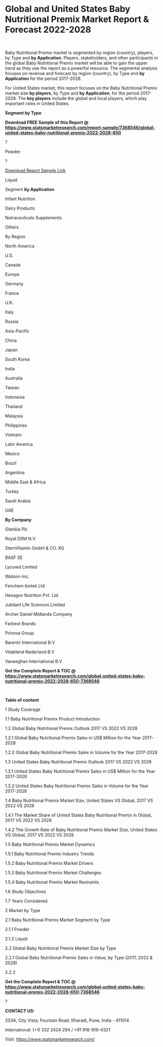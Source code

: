 <h1>Global and United States Baby Nutritional Premix Market Report & Forecast 2022-2028</h1><br/><p>Baby Nutritional Premix market is segmented by region (country), players, by Type and <strong>by Application</strong>. Players, stakeholders, and other participants in the global Baby Nutritional Premix market will be able to gain the upper hand as they use the report as a powerful resource. The segmental analysis focuses on revenue and forecast by region (country), by Type and <strong>by Application</strong> for the period 2017-2028.</p>
 
 
 
 <p>For United States market, this report focuses on the Baby Nutritional Premix market size <strong>by players</strong>, by Type and <strong>by Application</strong>, for the period 2017-2028. The <strong>key players</strong> include the global and local players, which play important roles in United States.</p>
 
 
 
 <p><strong>Segment by Type</strong></p>
 
 
 
 <div><b>Download FREE Sample of this Report @ <a href="https://www.statsmarketresearch.com/download-free-sample/7368546/global-united-states-baby-nutritional-premix-2022-2028-650">https://www.statsmarketresearch.com/report-sample/7368546/global-united-states-baby-nutritional-premix-2022-2028-650</a></b></div>
 
 
 
 <p>? </p>
 
 
 
 <p>Powder</p>
 
 
 
 <p>? </p>
 
 
 
 <p><a href="https://www.statsmarketresearch.com/download-free-sample/7368546/global-united-states-baby-nutritional-premix-2022-2028-650">Download Report Sample Link</a></p>
 
 
 
 <p>Liquid</p>
 
 
 
 <p>Segment <strong>by Application</strong></p>
 
 
 
 <p>Infant Nutrition</p>
 
 
 
 <p>Dairy Products</p>
 
 
 
 <p>Nutraceuticals Supplements</p>
 
 
 
 <p>Others</p>
 
 
 
 <p>By Region</p>
 
 
 
 <p>North America</p>
 
 
 
 <p>U.S.</p>
 
 
 
 <p>Canada</p>
 
 
 
 <p>Europe</p>
 
 
 
 <p>Germany</p>
 
 
 
 <p>France</p>
 
 
 
 <p>U.K.</p>
 
 
 
 <p>Italy</p>
 
 
 
 <p>Russia</p>
 
 
 
 <p>Asia-Pacific</p>
 
 
 
 <p>China</p>
 
 
 
 <p>Japan</p>
 
 
 
 <p>South Korea</p>
 
 
 
 <p>India</p>
 
 
 
 <p>Australia</p>
 
 
 
 <p>Taiwan</p>
 
 
 
 <p>Indonesia</p>
 
 
 
 <p>Thailand</p>
 
 
 
 <p>Malaysia</p>
 
 
 
 <p>Philippines</p>
 
 
 
 <p>Vietnam</p>
 
 
 
 <p>Latin America</p>
 
 
 
 <p>Mexico</p>
 
 
 
 <p>Brazil</p>
 
 
 
 <p>Argentina</p>
 
 
 
 <p>Middle East & Africa</p>
 
 
 
 <p>Turkey</p>
 
 
 
 <p>Saudi Arabia</p>
 
 
 
 <p>UAE</p>
 
 
 
 <p><strong>By Company</strong></p>
 
 
 
 <p>Glanbia Plc</p>
 
 
 
 <p>Royal DSM N.V</p>
 
 
 
 <p>SternVitamin GmbH & CO. KG</p>
 
 
 
 <p>BASF SE</p>
 
 
 
 <p>Lycored Limited</p>
 
 
 
 <p>Watson-Inc.</p>
 
 
 
 <p>Fenchem biotek Ltd</p>
 
 
 
 <p>Hexagon Nutrition Pvt. Ltd.</p>
 
 
 
 <p>Jubilant Life Sciences Limited</p>
 
 
 
 <p>Archer Daniel Midlands Company</p>
 
 
 
 <p>Farbest Brands</p>
 
 
 
 <p>Prinova Group</p>
 
 
 
 <p>Barentz International B.V</p>
 
 
 
 <p>Vitablend Nederland B.V</p>
 
 
 
 <p>Vaneeghan International B.V</p>
 
 
 
 <div><b>Get the Complete Report & TOC @ <a href="https://www.statsmarketresearch.com/global-united-states-baby-nutritional-premix-2022-2028-650-7368546">https://www.statsmarketresearch.com/global-united-states-baby-nutritional-premix-2022-2028-650-7368546</a></b></div>
 
 
 
 <p><br />
 
 <b>Table of content</b></p>
 
 
 
 <p>1 Study Coverage<br />
 
 1.1 Baby Nutritional Premix Product Introduction<br />
 
 1.2 Global Baby Nutritional Premix Outlook 2017 VS 2022 VS 2028<br />
 
 1.2.1 Global Baby Nutritional Premix Sales in US$ Million for the Year 2017-2028<br />
 
 1.2.2 Global Baby Nutritional Premix Sales in Volume for the Year 2017-2028<br />
 
 1.3 United States Baby Nutritional Premix Outlook 2017 VS 2022 VS 2028<br />
 
 1.3.1 United States Baby Nutritional Premix Sales in US$ Million for the Year 2017-2028<br />
 
 1.3.2 United States Baby Nutritional Premix Sales in Volume for the Year 2017-2028<br />
 
 1.4 Baby Nutritional Premix Market Size, United States VS Global, 2017 VS 2022 VS 2028<br />
 
 1.4.1 The Market Share of United States Baby Nutritional Premix in Global, 2017 VS 2022 VS 2028<br />
 
 1.4.2 The Growth Rate of Baby Nutritional Premix Market Size, United States VS Global, 2017 VS 2022 VS 2028<br />
 
 1.5 Baby Nutritional Premix Market Dynamics<br />
 
 1.5.1 Baby Nutritional Premix Industry Trends<br />
 
 1.5.2 Baby Nutritional Premix Market Drivers<br />
 
 1.5.3 Baby Nutritional Premix Market Challenges<br />
 
 1.5.4 Baby Nutritional Premix Market Restraints<br />
 
 1.6 Study Objectives<br />
 
 1.7 Years Considered<br />
 
 2 Market by Type<br />
 
 2.1 Baby Nutritional Premix Market Segment by Type<br />
 
 2.1.1 Powder<br />
 
 2.1.2 Liquid<br />
 
 2.2 Global Baby Nutritional Premix Market Size by Type<br />
 
 2.2.1 Global Baby Nutritional Premix Sales in Value, by Type (2017, 2022 & 2028)<br />
 
 2.2.2</p>
 
 
 
 <div><b>Get the Complete Report & TOC @ <a href="https://www.statsmarketresearch.com/global-united-states-baby-nutritional-premix-2022-2028-650-7368546">https://www.statsmarketresearch.com/global-united-states-baby-nutritional-premix-2022-2028-650-7368546</a></b></div>
 
 
 
 <p>? </p>
 
 
 
 <p><b>CONTACT US:</b><br />
 
 203A, City Vista, Fountain Road, Kharadi, Pune, India - 411014<br />
 
 International: (+1) 332 2424 294 / +91 916-916-4321<br />
 
 Visit: <a href="https://www.statsmarketresearch.com/">https://www.statsmarketresearch.com/</a></p>